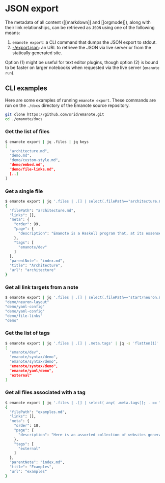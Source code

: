 # JSON export

The metadata of all content ([[markdown]] and [[orgmode]]), along with their link relationships, can be retrieved as `JSON` using one of the following means:

1. `emanote export`: a CLI command that dumps the JSON export to stdout.
2. [-/export.json](-/export.json): an URL to retrieve the JSON via live server or from the statically generated site.

Option (1) might be useful for text editor plugins, though option (2) is bound to be faster on larger notebooks when requested via the live server (`emanote run`).

## CLI examples

Here are some examples of running `emanote export`. These commands are run on the `./docs` directory of the Emanote source repository.

```sh
git clone https://github.com/srid/emanote.git
cd ./emanote/docs
```

### Get the list of files

```sh
$ emanote export | jq .files | jq keys
[
  "architecture.md",
  "demo.md",
  "demo/custom-style.md",
  "demo/embed.md",
  "demo/file-links.md",
  [..]
]
```

### Get a single file

```sh
$ emanote export | jq '.files | .[] | select(.filePath=="architecture.md")'   
{
  "filePath": "architecture.md",
  "links": [],
  "meta": {
    "order": 99,
    "page": {
      "description": "Emanote is a Haskell program that, at its essense, transforms a bunch of source files (Markdown, static files, etc.) into a target website. It does that in a reactive manner such that as the source files change the resultant website updates in real-time (thanks to Ema's hot-reload via websocket)."
    },
    "tags": [
      "emanote/dev"
    ]
  },
  "parentNote": "index.md",
  "title": "Architecture",
  "url": "architecture"
}
```

### Get all link targets from a note

```sh
$ emanote export | jq '.files | .[] | select(.filePath=="start/neuron.md") | .links | .[] | .resolvedRelTarget.contents'
"demo/neuron-layout"
"demo/yaml-config"
"demo/yaml-config"
"demo/file-links"
"demo"
```

### Get the list of tags

```sh
$ emanote export | jq '.files | .[] | .meta.tags' | jq -s 'flatten(1)'
[
  "emanote/dev",
  "emanote/syntax/demo",
  "emanote/syntax/demo",
  "emanote/syntax/demo",
  "emanote/yaml/demo",
  "external"
]
```

### Get all files associated with a tag

```sh
$ emanote export | jq '.files | .[] | select( any( .meta.tags[]; . == "external" ))'   
{
  "filePath": "examples.md",
  "links": [],
  "meta": {
    "order": 10,
    "page": {
      "description": "Here is an assorted collection of websites generated by Emanote, sorted alphabetically:"
    },
    "tags": [
      "external"
    ]
  },
  "parentNote": "index.md",
  "title": "Examples",
  "url": "examples"
}
```